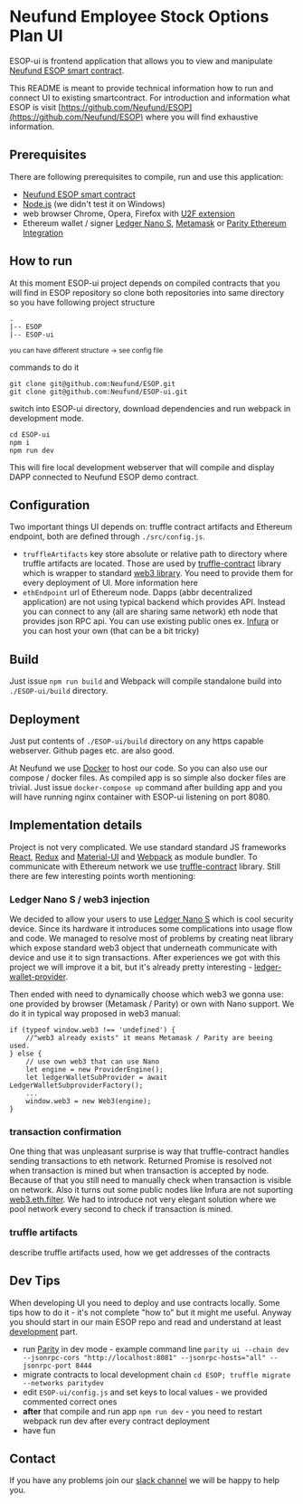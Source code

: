 # Neufund Employee Stock Options Plan UI 
ESOP-ui is frontend application that allows you to view and manipulate [Neufund ESOP smart contract](https://github.com/Neufund/ESOP).  
  
This README is meant to provide technical information how to run and connect UI to existing smartcontract. For
introduction and information what ESOP is visit [https://github.com/Neufund/ESOP](https://github.com/Neufund/ESOP) where
you will find exhaustive information. 

## Prerequisites
There are following prerequisites to compile, run and use this application:
  * [Neufund ESOP smart contract](https://github.com/Neufund/ESOP)  
  * [Node.js](https://nodejs.org/) (we didn't test it on Windows)
  * web browser Chrome, Opera, Firefox with [U2F extension](https://addons.mozilla.org/en-US/firefox/addon/u2f-support-add-on/)
  * Ethereum wallet / signer [Ledger Nano S](https://www.ledgerwallet.com/products/ledger-nano-s), [Metamask](https://metamask.io/)
or [Parity Ethereum Integration](https://chrome.google.com/webstore/detail/parity-ethereum-integrati/himekenlppkgeaoeddcliojfddemadig?)

## How to run
At this moment ESOP-ui project depends on compiled contracts that you will find in ESOP repository so clone both
repositories into same directory so you have following project structure
    
    .
    |-- ESOP
    |-- ESOP-ui

<sup>you can have different structure -> see config file</sup>

commands to do it

    git clone git@github.com:Neufund/ESOP.git
    git clone git@github.com:Neufund/ESOP-ui.git
    
switch into ESOP-ui directory, download dependencies and run webpack in development mode.

    cd ESOP-ui
    npm i  
    npm run dev

This will fire local development webserver that will compile and display DAPP connected to Neufund ESOP demo contract.    

## Configuration
Two important things UI depends on: truffle contract artifacts and Ethereum endpoint, both are defined through
 ```./src/config.js```. 
   
* ```truffleArtifacts``` key store absolute or relative path to directory where truffle artifacts are located.
Those are used by [truffle-contract](https://github.com/trufflesuite/truffle-contract) library which is wrapper to
standard [web3 library](https://github.com/ethereum/wiki/wiki/JavaScript-API). You need to provide them for every
deployment of UI. More information here   
* ```ethEndpoint``` url of Ethereum node. Dapps (abbr decentralized application) are not using typical backend
which provides API. Instead you can connect to any (all are sharing same network) eth node that provides json
RPC api. You can use existing public ones ex. [Infura](https://infura.io/) or you can host your own (that can be a bit
tricky) 

## Build
Just issue ```npm run build``` and Webpack will compile standalone build into ```./ESOP-ui/build``` directory. 

## Deployment
Just put contents of ```./ESOP-ui/build``` directory on any https capable webserver. Github pages etc. are also good.
    
At Neufund we use [Docker](https://www.docker.com/) to host our code. So you can also use our compose / docker files.
As compiled app is so simple also docker files are trivial. Just issue ```docker-compose up``` command after building app
and you will have running nginx container with ESOP-ui listening on port 8080.

## Implementation details
Project is not very complicated. We use standard standard JS frameworks [React](https://facebook.github.io/react/),
[Redux](http://redux.js.org/) and [Material-UI](http://www.material-ui.com/) and [Webpack](https://webpack.js.org/)
as module bundler. To communicate with Ethereum network we use [truffle-contract](https://github.com/trufflesuite/truffle-contract)
library. Still there are few interesting points worth mentioning:

### Ledger Nano S / web3 injection
We decided to allow your users to use [Ledger Nano S](https://www.ledgerwallet.com/products/ledger-nano-s) which is cool
security device. Since its hardware it introduces some complications into usage flow and code.
We managed to resolve most of problems by creating neat library which expose standard web3 object that underneath
communicate with device and use it to sign transactions. After experiences we got with this project we will improve
it a bit, but it's already pretty interesting - [ledger-wallet-provider](https://github.com/Neufund/ledger-wallet-provider).

Then ended with need to dynamically choose which web3 we gonna use: one provided by browser (Metamask / Parity) or own
with Nano support. We do it in typical way proposed in web3 manual:  

    if (typeof window.web3 !== 'undefined') {
        //"web3 already exists" it means Metamask / Parity are beeing used.
    } else {
        // use own web3 that can use Nano
        let engine = new ProviderEngine();
        let ledgerWalletSubProvider = await LedgerWalletSubproviderFactory();
        ...
        window.web3 = new Web3(engine);
    }

### transaction confirmation
One thing that was unpleasant surprise is way that truffle-contract handles sending transactions to eth network.
Returned Promise is resolved not when transaction is mined but when transaction is accepted by node. Because of that you 
still need to manually check when transaction is visible on network. Also it turns out some public nodes like Infura are
not suporting [web3.eth.filter](https://github.com/ethereum/wiki/wiki/JavaScript-API#web3ethfilter). We had to
introduce not very elegant solution where we pool network every second to check if transaction is mined.

### truffle artifacts
describe truffle artifacts used, how we get addresses of the contracts


## Dev Tips
When developing UI you need to deploy and use contracts locally. Some tips how to do it - it's not
complete "how to" but it might me useful. Anyway you should start in our main ESOP repo and read and understand
at least [development](https://github.com/Neufund/ESOP#development) part.
  
* run [Parity](https://parity.io/) in dev mode - example command line ```parity ui --chain dev --jsonrpc-cors "http://localhost:8081" --jsonrpc-hosts="all" --jsonrpc-port 8444 ```
* migrate contracts to local development chain ```cd ESOP; truffle migrate --networks paritydev```
* edit ```ESOP-ui/config.js``` and set keys to local values - we provided commented correct ones
* **after** that compile and run app ```npm run dev``` - you need to restart webpack run dev after every contract deployment
* have fun

## Contact
If you have any problems join our [slack channel](https://neufundorg.signup.team) we will be happy to help you.